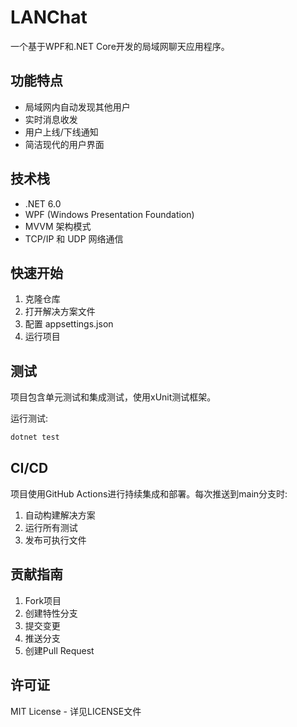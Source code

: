 # LANChat

一个基于WPF和.NET Core开发的局域网聊天应用程序。

## 功能特点

- 局域网内自动发现其他用户
- 实时消息收发
- 用户上线/下线通知
- 简洁现代的用户界面

## 技术栈

- .NET 6.0
- WPF (Windows Presentation Foundation)
- MVVM 架构模式
- TCP/IP 和 UDP 网络通信

## 快速开始

1. 克隆仓库
2. 打开解决方案文件
3. 配置 appsettings.json
4. 运行项目

## 测试

项目包含单元测试和集成测试，使用xUnit测试框架。

运行测试:
```bash
dotnet test
```

## CI/CD

项目使用GitHub Actions进行持续集成和部署。每次推送到main分支时:

1. 自动构建解决方案
2. 运行所有测试
3. 发布可执行文件

## 贡献指南

1. Fork项目
2. 创建特性分支
3. 提交变更
4. 推送分支
5. 创建Pull Request

## 许可证

MIT License - 详见LICENSE文件